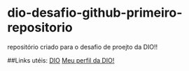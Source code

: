 # dio-desafio-github-primeiro-repositorio

repositório criado para o desafio de proejto da DIO!!

##Links utéis:
[DIO](https://www.dio.me/)
[Meu perfil da DIO!](https://web.dio.me/users/Lucasmathues416?tab=achievements)
